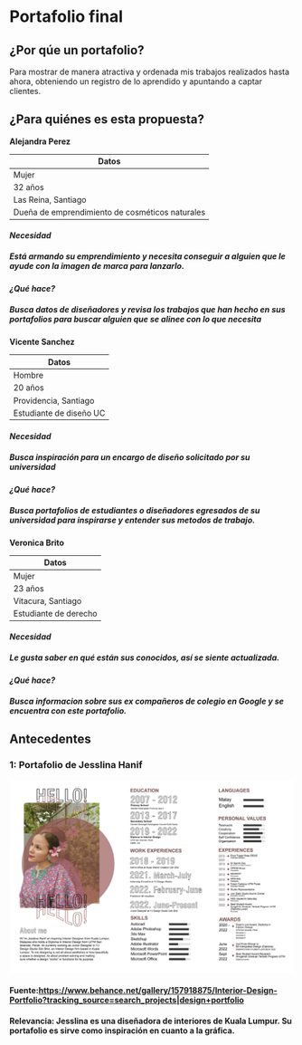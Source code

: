# Portafolio final
## ¿Por qúe un portafolio?
Para mostrar de manera atractiva y ordenada mis trabajos realizados hasta ahora, obteniendo un registro de lo aprendido y apuntando a captar clientes.

## ¿Para quiénes es esta propuesta?

 **Alejandra Perez**

| Datos| 
| ---------------- |
| Mujer   | 
| 32 años     | 
| Las Reina, Santiago     | 
| Dueña de emprendimiento de cosméticos naturales |

#### ***Necesidad***
##### Está armando su emprendimiento y necesita conseguir a alguien que le ayude con la imagen de marca para lanzarlo.
#### ***¿Qué hace?***
##### Busca datos de diseñadores y revisa los trabajos que han hecho en sus portafolios para buscar alguien que se alinee con lo que necesita

 **Vicente Sanchez**

| Datos| 
| ---------------- |
| Hombre  | 
| 20 años     | 
| Providencia, Santiago     | 
| Estudiante de diseño UC |

#### ***Necesidad***
##### Busca inspiración para un encargo de diseño solicitado por su universidad
#### ***¿Qué hace?***
##### Busca portafolios de estudiantes o diseñadores egresados de su universidad para inspirarse y entender sus metodos de trabajo.


 **Veronica Brito**

| Datos| 
| ---------------- |
| Mujer | 
| 23 años     | 
| Vitacura, Santiago     | 
| Estudiante de derecho|

#### ***Necesidad***
##### Le gusta saber en qué están sus conocidos, así se siente actualizada.
#### ***¿Qué hace?***
##### Busca informacion sobre sus ex compañeros de colegio en Google y se encuentra con este portafolio.

## Antecedentes
### 1: Portafolio de Jesslina Hanif 
![image](https://github.com/Jbofarull/Examen/blob/main/assets/img/f1.jpg)
#### Fuente:https://www.behance.net/gallery/157918875/Interior-Design-Portfolio?tracking_source=search_projects|design+portfolio
#### Relevancia: Jesslina es una diseñadora de interiores de Kuala Lumpur. Su portafolio es sirve como inspiración en cuanto a la gráfica.


